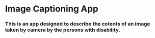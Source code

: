 # Image Captioning App

### This is an app designed to describe the cotents of an image taken by camera by the persons with disability.